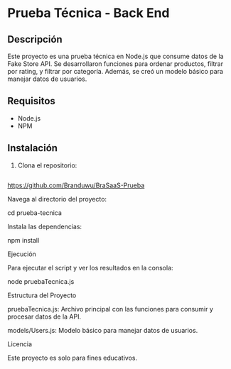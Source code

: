 # Prueba Técnica - Back End

## Descripción

Este proyecto es una prueba técnica en Node.js que consume datos de la Fake Store API. Se desarrollaron funciones para ordenar productos, filtrar por rating, y filtrar por categoría. Además, se creó un modelo básico para manejar datos de usuarios.

## Requisitos

- Node.js
- NPM

## Instalación

1. Clona el repositorio:

   ```bash
 https://github.com/Branduwu/BraSaaS-Prueba
   
Navega al directorio del proyecto:

cd prueba-tecnica

Instala las dependencias:

npm install

Ejecución

Para ejecutar el script y ver los resultados en la consola:

node pruebaTecnica.js

Estructura del Proyecto

pruebaTecnica.js: Archivo principal con las funciones para consumir y procesar datos de la API.

models/Users.js: Modelo básico para manejar datos de usuarios.

Licencia

Este proyecto es solo para fines educativos. 


